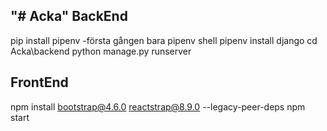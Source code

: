"# Acka" 
BackEnd
------------------------------------------------------
pip install pipenv		-första gången bara
pipenv shell
pipenv install django
cd Acka\backend
python manage.py runserver


FrontEnd
--------------------------------------------------------------
npm install bootstrap@4.6.0 reactstrap@8.9.0 --legacy-peer-deps
npm start